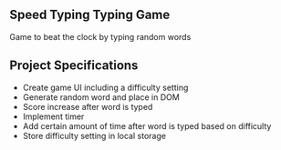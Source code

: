 ## Speed Typing Typing Game

Game to beat the clock by typing random words

## Project Specifications

- Create game UI including a difficulty setting
- Generate random word and place in DOM
- Score increase after word is typed
- Implement timer
- Add certain amount of time after word is typed based on difficulty
- Store difficulty setting in local storage
